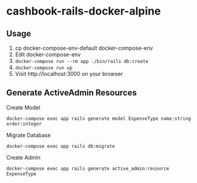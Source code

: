 # cashbook-rails-docker-alpine

## Usage

1. cp docker-compose-env-default docker-compose-env
1. Edit docker-compose-env
1. `docker-compose run --rm app ./bin/rails db:create`
1. `docker-compose run up`
1. Visit http://localhost:3000 on your browser

## Generate ActiveAdmin Resources 

Create Model

```
docker-compose exec app rails generate model ExpenseType name:string order:integer
```

Migrate Database

```
docker-compose exec app rails db:migrate
```

Create Admin

```
docker-compose exec app rails generate active_admin:resource ExpenseType
```
